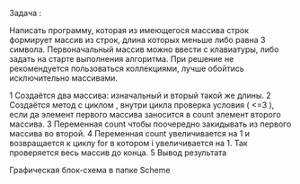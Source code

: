 Задача :

Написать программу, которая из имеющегося массива строк формирует массив из строк, длина которых меньше либо равна 3 символа. Первоначальный массив можно ввести с клавиатуры, либо задать на старте выполнения алгоритма. При решение не рекомендуется пользоваться коллекциями, лучше обойтись исключительно массивами.

1 Создаётся  два массива: изначальный и вторый такой же длины. 
2 Создаётся  метод с циклом , внутри цикла проверка условия ( <=3 ), если да элемент первого массива заносится в count элемент второго массива. 
3 Переменная count чтобы поочередно закидывать из первого массива во второй.
4 Переменная count увеличивается  на 1 и возвращается к циклу for в котором i увеличивается на 1. Так проверяется весь массив до конца.
5 Вывод результата 

Графическая блок-схема в папке Scheme
